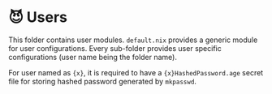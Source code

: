# 😈 Users

This folder contains user modules. `default.nix` provides a generic module for user configurations. Every sub-folder provides user specific configurations (user name being the folder name).

For user named as `{x}`, it is required to have a `{x}HashedPassword.age` secret file for storing hashed password generated by `mkpasswd`. 
